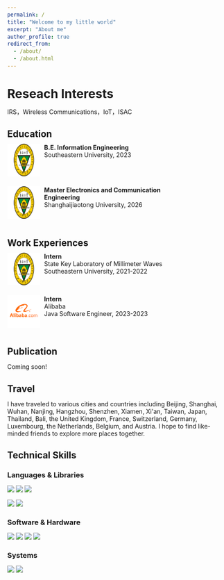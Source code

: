 ```yaml
---
permalink: /
title: "Welcome to my little world"
excerpt: "About me"
author_profile: true
redirect_from: 
  - /about/
  - /about.html
---
```


Reseach Interests
======
IRS，Wireless Communications，IoT，ISAC

Education
------
<meta http-equiv="Content-Type" content="text/html;charset=utf-8">
<style type="text/css">
*{padding:0;margin:0;}
.media{width:100%;margin:0 auto;border:0 solid #ccc;padding:10px 0;}
.media:after{clear:both;display:block;width:0;height:0;content:""}
.pull-left{float:left;border:0 solid #ccc}
.pull-left img{width:75px;}
.media-body{width:70%;float:left;margin-left:10px;}
</style>

<div class="media">
    <span class="pull-left"><img src="images/seu.png" width="75px" height="75px"/></span>
    <div class="media-body">
        <div><span style="font-weight: bold">B.E. Information Engineering</span></div>
        <div>Southeastern University, 2023</div>
    </div>
</div>

<div class="media">
    <span class="pull-left"><img src="images/seu.png" width="75px" height="75px"/></span>
    <div class="media-body">
        <div><span style="font-weight: bold">Master Electronics and Communication Engineering</span></div>
        <div>Shanghaijiaotong University, 2026</div>
    </div>
</div>

Work Experiences
------
<div class="media">
    <span class="pull-left"><img src="images/seu.png" width="75px" height="75px"/></span>
    <div class="media-body">
        <div><span style="font-weight: bold">Intern</span></div>
        <div>State Key Laboratory of Millimeter Waves</div>
        <div>Southeastern University, 2021-2022</div>
    </div>
</div>

<div class="media">
    <span class="pull-left"><img src="images/ali.png" width="75px" height="75px"/></span>
    <div class="media-body">
        <div><span style="font-weight: bold">Intern</span></div>
        <div>Alibaba</div>
        <div>Java Software Engineer, 2023-2023</div>
    </div>
</div>

Publication
------
Coming soon!

Travel
------
I have traveled to various cities and countries including Beijing, Shanghai, Wuhan, Nanjing, Hangzhou, Shenzhen, Xiamen, Xi'an, Taiwan, Japan, Thailand, Bali, the United Kingdom, France, Switzerland, Germany, Luxembourg, the Netherlands, Belgium, and Austria. I hope to find like-minded friends to explore more places together.


Technical Skills
------

### Languages & Libraries
[![](https://img.shields.io/badge/Python-3776AB?style=for-the-badge&logo=python&logoColor=white)]()
[![](https://img.shields.io/badge/C++-00599C?style=for-the-badge&logo=cplusplus&logoColor=white)]()
[![](https://img.shields.io/badge/Java-F7DF1E?style=for-the-badge&logo=java&logoColor=white)]()

[![](https://img.shields.io/badge/HTML-E34F26?style=for-the-badge&logo=html5&logoColor=white)]()
[![](https://img.shields.io/badge/LaTeX-008080?style=for-the-badge&logo=latex&logoColor=white)]()



### Software & Hardware
[![](https://img.shields.io/badge/MySQL-4479A1?style=for-the-badge&logo=mysql&logoColor=white)]()
[![](https://img.shields.io/badge/Redis-DC382D?style=for-the-badge&logo=redis&logoColor=white)]()
[![](https://img.shields.io/badge/Tensorflow-FF6F00?style=for-the-badge&logo=tensorflow&logoColor=white)]()
[![](https://img.shields.io/badge/Springboot-6DB33F?style=for-the-badge&logo=springboot&logoColor=white)]()



### Systems
[![](https://img.shields.io/badge/Windows-0067B8?style=for-the-badge&logo=windows%2011&logoColor=white)]()
[![](https://img.shields.io/badge/macOS-000000?style=for-the-badge&logo=macOS%2011&logoColor=white)]()

